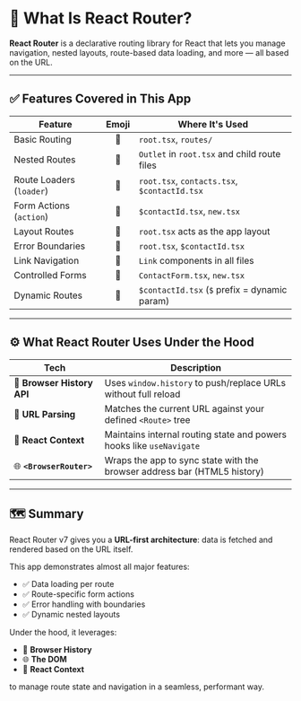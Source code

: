 # 🧠 What Is React Router?

**React Router** is a declarative routing library for React that lets you manage navigation, nested layouts, route-based data loading, and more — all based on the URL.

---

## ✅ Features Covered in This App
| Feature                     | Emoji | Where It's Used                                 |
|----------------------------|:-----:|--------------------------------------------------|
| Basic Routing              | 🧭    | `root.tsx`, `routes/`                            |
| Nested Routes              | 🧬    | `Outlet` in `root.tsx` and child route files     |
| Route Loaders (`loader`)   | 🔁    | `root.tsx`, `contacts.tsx`, `$contactId.tsx`     |
| Form Actions (`action`)    | 📨    | `$contactId.tsx`, `new.tsx`                      |
| Layout Routes              | 🧱    | `root.tsx` acts as the app layout                |
| Error Boundaries           | 🧨    | `root.tsx`, `$contactId.tsx`                     |
| Link Navigation            | 🔗    | `Link` components in all files                   |
| Controlled Forms           | 🧪    | `ContactForm.tsx`, `new.tsx`                     |
| Dynamic Routes             | 🧾    | `$contactId.tsx` (`$` prefix = dynamic param)    |

---

## ⚙️ What React Router Uses Under the Hood

| Tech                    | Description                                                                 |
|-------------------------|-----------------------------------------------------------------------------|
| 🧭 **Browser History API** | Uses `window.history` to push/replace URLs without full reload              |
| 🔄 **URL Parsing**         | Matches the current URL against your defined `<Route>` tree                 |
| 🧱 **React Context**       | Maintains internal routing state and powers hooks like `useNavigate`        |
| 🌐 **`<BrowserRouter>`**   | Wraps the app to sync state with the browser address bar (HTML5 history)   |

---

## 🗺️ Summary

React Router v7 gives you a **URL-first architecture**: data is fetched and rendered based on the URL itself.

This app demonstrates almost all major features:

- ✅ Data loading per route  
- ✅ Route-specific form actions  
- ✅ Error handling with boundaries  
- ✅ Dynamic nested layouts  

Under the hood, it leverages:

- 🧭 **Browser History**
- 🌐 **The DOM**
- 🧱 **React Context**

to manage route state and navigation in a seamless, performant way.
